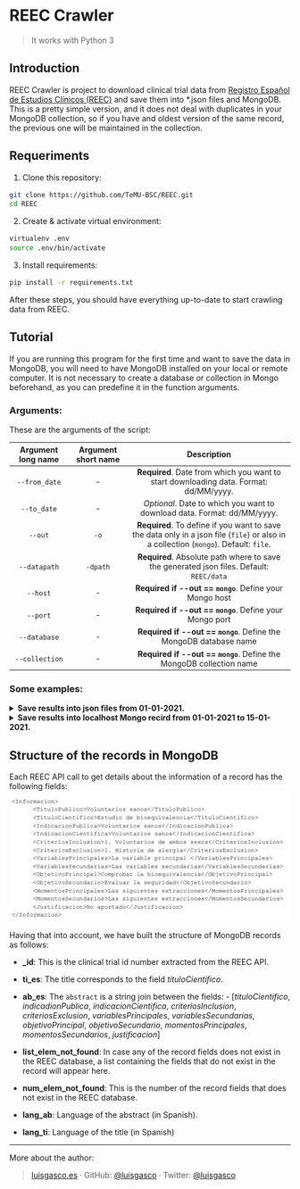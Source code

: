 # REEC Crawler
> It works with Python 3

## Introduction
REEC Crawler is project to download clinical trial data from [Registro Español de Estudios Clínicos (REEC)](https://reec.aemps.es/reec/public/web.html) and save them into *.json files and MongoDB. This is a pretty simple version, and it does not deal with duplicates in your MongoDB collection, so if you have and oldest version of the same record, the previous one will be maintained in the collection.

## Requeriments

1. Clone this repository:

```bash
git clone https://github.com/TeMU-BSC/REEC.git 
cd REEC
```

2. Create & activate virtual environment:

```bash
virtualenv .env
source .env/bin/activate
```

3. Install requirements:
```bash
pip install -r requirements.txt
```

After these steps, you should have everything up-to-date to start crawling data from REEC.

## Tutorial
If you are running this program for the first time and want to save the data in MongoDB, you will need to have MongoDB installed on your local or remote computer. It is not necessary to create a database or collection in Mongo beforehand, as you can predefine it in the function arguments.

### Arguments:
These are the arguments of the script:

|     Argument long name     |    Argument short name    |       Description              |
|:------------------:|:--------------------:|:-------------------:|
| `--from_date` | - |  **Required**. Date from which you want to start downloading data. Format: dd/MM/yyyy.|
| `--to_date` | - |      *Optional*. Date to which you want to download data. Format: dd/MM/yyyy.    |
|  `--out`  | `-o` |   **Required**. To define if you want to save the data only in a json file (`file`) or also in a collection (`mongo`). Default: `file`.   |
|  `--datapath`  | `-dpath` | **Required**. Absolute path where to save the generated json files. Default: `REEC/data` |
|  `--host`  | - | **Required if --out == `mongo`**. Define your Mongo host |
|  `--port`  | - | **Required if --out == `mongo`**. Define your Mongo port |
|  `--database`  | - |  **Required if --out == `mongo`**. Define the MongoDB database name  |
|  `--collection`  | -  |  **Required if --out == `mongo`**. Define the MongoDB collection name     |


### Some examples:

<details>
  <summary><b>Save results into json files from 01-01-2021. </b></summary>

```bash
python reec_script.py --from_date "01-01-2021" -o "file"
```
</details>
<details>
  <summary><b>Save results into localhost Mongo recird from 01-01-2021 to 15-01-2021. </b></summary>
      
```bash
python reec_script.py --from_date "01-01-2021" --to_date "15-01-2021" --out "mongo" --host "localhost" --port "27017" --database "new_database" --collection "test_collection"
```
</details>


## Structure of the records in MongoDB
Each REEC API call to get details about the information of a record has the following fields:
![Drag Racing](information_api_fields_image.PNG)

Having that into account, we have built the structure of MongoDB records as follows:
- **_id**: This is the clinical trial id number extracted from the REEC API.
- **ti_es**: The title corresponds to the field *tituloCientifico*.
- **ab_es**: The `abstract` is a string join between the fields:
      - [*tituloCientifico*, *indicadionPublica*, *indicacionCientifica*, *criteriosInclusion*, *criteriosExclusion*, *variablesPrincipales*, *variablesSecundarias*, *objetivoPrincipal*, *objetivoSecundario*, *momentosPrincipales*, *momentosSecundarios*, *justificacion*]

- **list_elem_not_found**: In case any of the record fields does not exist in the REEC database, a list containing the fields that do not exist in the record will appear here.
- **num_elem_not_found**: This is the number of the record fields that does not exist in the REEC database.
- **lang_ab**: Language of the abstract (in Spanish).
- **lang_ti**: Language of the title (in Spanish)


-----
More about the author:
> [luisgasco.es](http://luisgasco.es/) · GitHub:
> [@luisgasco](https://github.com/luisgasco) · Twitter:
> [@luisgasco](https://twitter.com/luisgasco)




